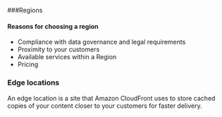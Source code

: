 ###Regions

#### Reasons for choosing a region
- Compliance with data governance and legal requirements
- Proximity to your customers
- Available services within a Region
- Pricing

### Edge locations

An edge location is a site that Amazon CloudFront uses to store cached copies of your content closer to your customers for faster delivery.
